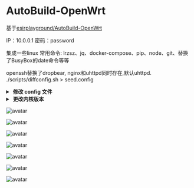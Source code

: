 # AutoBuild-OpenWrt
基于[esirplayground/AutoBuild-OpenWrt](https://github.com/esirplayground/AutoBuild-OpenWrt)

IP：10.0.0.1   密码：password

集成一些linux 常用命令: lrzsz、jq、docker-compose、pip、node、git、替换了BusyBox的date命令等等

openssh替换了dropbear, nginx和uhttpd同时存在,默认uhttpd.   
./scripts/diffconfig.sh > seed.config


<details>

<summary><b>&nbsp;修改 config 文件</b></summary>

1. 首先装好 Linux 系统，推荐 Debian 11 或 Ubuntu LTS

2. 安装编译依赖环境

   ```bash
   sudo apt update -y
   sudo apt full-upgrade -y
   sudo apt install -y ack antlr3 asciidoc autoconf automake autopoint binutils bison build-essential \
   bzip2 ccache cmake cpio curl device-tree-compiler fastjar flex gawk gettext gcc-multilib g++-multilib \
   git gperf haveged help2man intltool libc6-dev-i386 libelf-dev libglib2.0-dev libgmp3-dev libltdl-dev \
   libmpc-dev libmpfr-dev libncurses5-dev libncursesw5-dev libreadline-dev libssl-dev libtool lrzsz \
   mkisofs msmtp nano ninja-build p7zip p7zip-full patch pkgconf python2.7 python3 python3-pyelftools \
   libpython3-dev qemu-utils rsync scons squashfs-tools subversion swig texinfo uglifyjs upx-ucl unzip \
   vim wget xmlto xxd zlib1g-dev
   ```

3. 下载源代码，更新 feeds 并安装到本地

   ```bash
   git clone https://github.com/coolsnowwolf/lede
   cd lede
   ./scripts/feeds update -a
   ./scripts/feeds install -a
   ```

4. 复制 diy-script.sh 文件内所有内容到命令行，添加自定义插件和自定义设置

5. 命令行输入 `make menuconfig` 选择配置，选好配置后导出差异部分到 seed.config 文件

   ```bash
   make defconfig
   ./scripts/diffconfig.sh > seed.config
   ```

7. 命令行输入 `cat seed.config` 查看这个文件，也可以用文本编辑器打开

8. 复制 seed.config 文件内所有内容到 configs 目录对应文件中覆盖就可以了

   **如果看不懂编译界面可以参考 YouTube 视频：[软路由固件 OpenWrt 编译界面设置](https://www.youtube.com/watch?v=jEE_J6-4E3Y&list=WL&index=7)**
</details>


<details>
<summary><b>&nbsp;更改内核版本</b></summary>
更改内核版本

1. 然后想编译哪个内核版本打开查看提交记录
```shell
github.com/coolsnowwolf/lede/commits/master/include/kernel-5.4
github.com/coolsnowwolf/lede/commits/master/include/kernel-5.10
github.com/coolsnowwolf/lede/commits/master/include/kernel-5.15
github.com/coolsnowwolf/lede/commits/master/include/kernel-6.1
github.com/coolsnowwolf/lede/commits/master/include/kernel-6.6
```
2. 然后在LEDE目录执行 git checkout xxxx
```
git checkout f221abf682d721f60e228f67eb4c94c32b5dd72c
```
4. 然后修改目标文件
```shell
cd lede/target/linux/x86
vim Makefile
KERNEL_PATCHVER:=6.6
```
Test 改不改无所谓。

编译前推荐先make dirclean

如果报错就make clean
</details>


![avatar](images/1.png)

![avatar](images/2.png)

![avatar](images/3.png)

![avatar](images/4.png)

![avatar](images/5.png)

![avatar](images/6.png)

![avatar](images/7.png)
